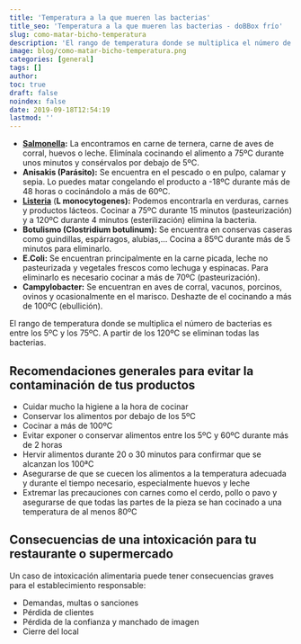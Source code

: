 ```yaml
---
title: 'Temperatura a la que mueren las bacterias'
title_seo: 'Temperatura a la que mueren las bacterias - doBBox frío'
slug: como-matar-bicho-temperatura
description: 'El rango de temperatura donde se multiplica el número de bacterias es entre los 5ºC y los 75ºC. A partir de los 120ºC se eliminan todas las bacterias.'
image: blog/como-matar-bicho-temperatura.png
categories: [general]
tags: []
author: 
toc: true
draft: false
noindex: false
date: 2019-09-18T12:54:19
lastmod: ''
---
```


- **[Salmonella](/trucos-para-prevenir-la-salmonella/):** La encontramos en carne de ternera, carne de aves de corral, huevos o leche. Elimínala cocinando el alimento a 75ºC durante unos minutos y consérvalos por debajo de 5ºC.
- **Anisakis (Parásito):** Se encuentra en el pescado o en pulpo, calamar y sepia. Lo puedes matar congelando el producto a -18ºC durante más de 48 horas o cocinándolo a más de 60ºC.
- **[Listeria](https://medlineplus.gov/spanish/ency/article/001380.htm)** (**L monocytogenes):** Podemos encontrarla en verduras, carnes y productos lácteos. Cocinar a 75ºC durante 15 minutos (pasteurización) y a 120ºC durante 4 minutos (esterilización) elimina la bacteria.
- **Botulismo (Clostridium botulinum):** Se encuentra en conservas caseras como guindillas, espárragos, alubias,… Cocina a 85ºC durante más de 5 minutos para eliminarlo.
- **E.Coli:** Se encuentran principalmente en la carne picada, leche no pasteurizada y vegetales frescos como lechuga y espinacas. Para eliminarlo es necesario cocinar a más de 70ºC (pasteurización).
- **Campylobacter:** Se encuentran en aves de corral, vacunos, porcinos, ovinos y ocasionalmente en el marisco. Deshazte de el cocinando a más de 100ºC (ebullición).

El rango de temperatura donde se multiplica el número de bacterias es entre los 5ºC y los 75ºC. A partir de los 120ºC se eliminan todas las bacterias.

## Recomendaciones generales para evitar la contaminación de tus productos

- Cuidar mucho la higiene a la hora de cocinar
- Conservar los alimentos por debajo de los 5ºC
- Cocinar a más de 100ºC
- Evitar exponer o conservar alimentos entre los 5ºC y 60ºC durante más de 2 horas
- Hervir alimentos durante 20 o 30 minutos para confirmar que se alcanzan los 100ªC
- Asegurarse de que se cuecen los alimentos a la temperatura adecuada y durante el tiempo necesario, especialmente huevos y leche
- Extremar las precauciones con carnes como el cerdo, pollo o pavo y asegurarse de que todas las partes de la pieza se han cocinado a una temperatura de al menos 80ºC

## Consecuencias de una intoxicación para tu restaurante o supermercado

Un caso de intoxicación alimentaria puede tener consecuencias graves para el establecimiento responsable:

- Demandas, multas o sanciones
- Pérdida de clientes
- Pérdida de la confianza y manchado de imagen
- Cierre del local